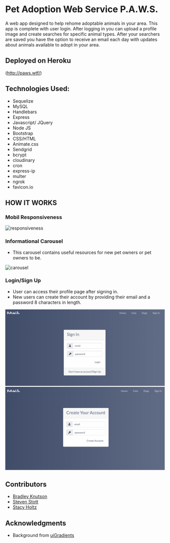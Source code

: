 # Pet Adoption Web Service P.A.W.S.
A web app designed to help rehome adoptable animals in your area. This app is complete with user login. After logging in you can upload a profile image and create searches for specific animal types. After your searchers are saved you have the option to receive an email each day with updates about animals available to adopt in your area. 


## Deployed on Heroku 

(http://paws.wtf/)

## Technologies Used: 

  * Sequelize
  * MySQL
  * Handlebars
  * Express 
  * Javascript/ JQuery 
  * Node JS
  * Bootstrap 
  * CSS/HTML
  * Animate.css
  * Sendgrid
  * bcrypt
  * cloudinary
  * cron
  * express-ip
  * multer
  * ngrok
  * favicon.io

## HOW IT WORKS

### Mobil Responsiveness
![responsiveness](public/media/mobilResponsive.gif)


### Informational Carousel
* This carousel contains useful resources for new pet owners or pet owners to be. 

![carousel](public/media/carousel.gif)

### Login/Sign Up 
* User can access their profile page after signing in.
* New users can create their account by providing their email and a password 8 characters in length.

![signin](public/media/signIn.png)
![signup](public/media/signup.png)


## Contributors
* [Bradley Knutson](https://github.com/bradleyknutson)
* [Steven Stott](https://github.com/sstott09)
* [Stacy Holtz](https://github.com/stacyholtz6)

## Acknowledgments
* Background from [uiGradients](https://uigradients.com/)
